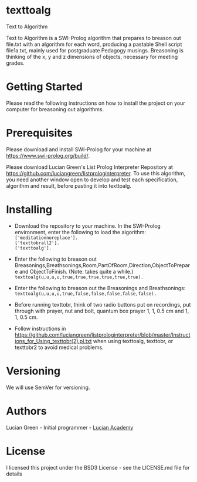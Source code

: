# texttoalg
Text to Algorithm

Text to Algorithm is a SWI-Prolog algorithm that prepares to breason out file.txt with an algorithm for each word, producing a pastable Shell script file1a.txt, mainly used for postgraduate Pedagogy musings.  Breasoning is thinking of the x, y and z dimensions of objects, necessary for meeting grades.

# Getting Started

Please read the following instructions on how to install the project on your computer for breasoning out algorithms.

# Prerequisites

Please download and install SWI-Prolog for your machine at https://www.swi-prolog.org/build/.

Please download Lucian Green's List Prolog Interpreter Repository at https://github.com/luciangreen/listprologinterpreter.  To use this algorithm, you need another window open to develop and test each specification, algorithm and result, before pasting it into texttoalg.

# Installing

* Download the repository to your machine.
In the SWI-Prolog environment, enter the following to load the algorithm:
`['meditationnoreplace'].`    
`['texttobrall2'].`    
`['texttoalg'].`    

* Enter the following to breason out Breasonings,Breathsonings,Room,PartOfRoom,Direction,ObjectToPrepare and ObjectToFinish. (Note: takes quite a while.)
`texttoalg(u,u,u,u,true,true,true,true,true,true).`    

* Enter the following to breason out the Breasonings and Breathsonings:
`texttoalg(u,u,u,u,true,false,false,false,false,false).`    

* Before running texttobr, think of two radio buttons put on recordings, put through with prayer, nut and bolt, quantum box prayer 1, 1, 0.5 cm and 1, 1, 0.5 cm.

* Follow instructions in https://github.com/luciangreen/listprologinterpreter/blob/master/Instructions_for_Using_texttobr(2).pl.txt when using texttoalg, texttobr, or texttobr2 to avoid medical problems.

# Versioning

We will use SemVer for versioning.

# Authors

Lucian Green - Initial programmer - <a href="https://www.lucianacademy.com/">Lucian Academy</a>

# License

I licensed this project under the BSD3 License - see the LICENSE.md file for details
